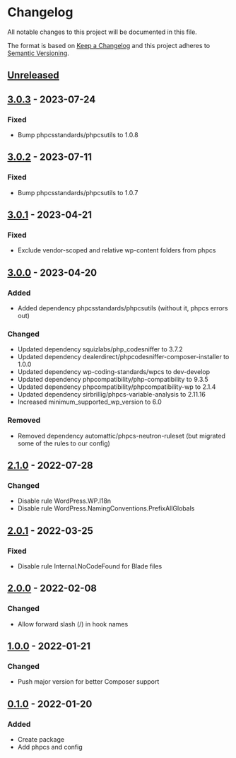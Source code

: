 # Changelog

All notable changes to this project will be documented in this file.

The format is based on [Keep a Changelog](http://keepachangelog.com/)
and this project adheres to [Semantic Versioning](http://semver.org/).

## [Unreleased]

## [3.0.3] - 2023-07-24

### Fixed

- Bump phpcsstandards/phpcsutils to 1.0.8

## [3.0.2] - 2023-07-11

### Fixed

- Bump phpcsstandards/phpcsutils to 1.0.7

## [3.0.1] - 2023-04-21

### Fixed

- Exclude vendor-scoped and relative wp-content folders from phpcs

## [3.0.0] - 2023-04-20

### Added 

- Added dependency phpcsstandards/phpcsutils (without it, phpcs errors out)

### Changed

- Updated dependency squizlabs/php_codesniffer to 3.7.2
- Updated dependency dealerdirect/phpcodesniffer-composer-installer to 1.0.0
- Updated dependency wp-coding-standards/wpcs to dev-develop
- Updated dependency phpcompatibility/php-compatibility to 9.3.5
- Updated dependency phpcompatibility/phpcompatibility-wp to 2.1.4
- Updated dependency sirbrillig/phpcs-variable-analysis to 2.11.16
- Increased minimum_supported_wp_version to 6.0

### Removed

- Removed dependency automattic/phpcs-neutron-ruleset (but migrated some of the rules to our config)

## [2.1.0] - 2022-07-28

### Changed

- Disable rule WordPress.WP.I18n
- Disable rule WordPress.NamingConventions.PrefixAllGlobals

## [2.0.1] - 2022-03-25

### Fixed

- Disable rule Internal.NoCodeFound for Blade files

## [2.0.0] - 2022-02-08

### Changed

- Allow forward slash (/) in hook names

## [1.0.0] - 2022-01-21

### Changed

- Push major version for better Composer support

## [0.1.0] - 2022-01-20

### Added

- Create package
- Add phpcs and config


[unreleased]: https://github.com/airfleet/airfleet-wordpress-dev-php-tools/compare/3.0.3...main
[2.1.0]: https://github.com/airfleet/airfleet-wordpress-dev-php-tools/compare/2.0.1...2.1.0
[2.0.1]: https://github.com/airfleet/airfleet-wordpress-dev-php-tools/compare/2.0.0...2.0.1
[2.0.0]: https://github.com/airfleet/airfleet-wordpress-dev-php-tools/compare/1.0.0...2.0.0
[1.0.0]: https://github.com/airfleet/airfleet-wordpress-dev-php-tools/compare/0.1.0...1.0.0
[0.1.0]: https://github.com/airfleet/airfleet-wordpress-dev-php-tools/compare/null...0.1.0

[3.0.0]: https://github.com/airfleet/airfleet-wordpress-dev-php-tools/releases/tag/3.0.0

[3.0.1]: https://github.com/airfleet/airfleet-wordpress-dev-php-tools/releases/tag/3.0.1

[3.0.2]: https://github.com/airfleet/airfleet-wordpress-dev-php-tools/releases/tag/3.0.2

[3.0.3]: https://github.com/airfleet/airfleet-wordpress-dev-php-tools/releases/tag/3.0.3
